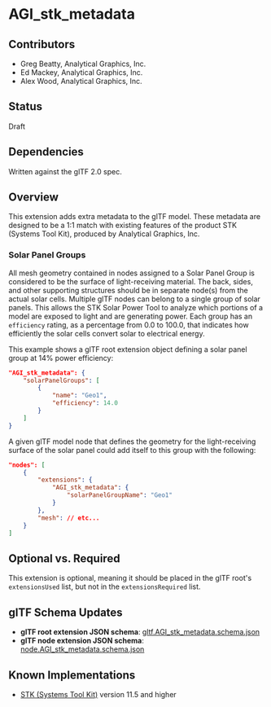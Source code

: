 # AGI\_stk\_metadata

## Contributors

* Greg Beatty, Analytical Graphics, Inc.
* Ed Mackey, Analytical Graphics, Inc.
* Alex Wood, Analytical Graphics, Inc.

## Status

Draft

## Dependencies

Written against the glTF 2.0 spec.

## Overview

This extension adds extra metadata to the glTF model.  These metadata are designed to be a 1:1 match with existing features of the product STK (Systems Tool Kit), produced by Analytical Graphics, Inc.

### Solar Panel Groups

All mesh geometry contained in nodes assigned to a Solar Panel Group is considered to be the surface of light-receiving material.  The back, sides, and other supporting structures should be in separate node(s) from the actual solar cells.  Multiple glTF nodes can belong to a single group of solar panels.  This allows the STK Solar Power Tool to analyze which portions of a model are exposed to light and are generating power.  Each group has an `efficiency` rating, as a percentage from 0.0 to 100.0, that indicates how efficiently the solar cells convert solar to electrical energy.

This example shows a glTF root extension object defining a solar panel group at 14% power efficiency:

```json
"AGI_stk_metadata": {
    "solarPanelGroups": [
        {
            "name": "Geo1",
            "efficiency": 14.0
        }
    ]
}
```

A given glTF model node that defines the geometry for the light-receiving surface of the solar panel could add itself to this group with the following:

```json
"nodes": [
    {
        "extensions": {
            "AGI_stk_metadata": {
                "solarPanelGroupName": "Geo1"
            }
        },
        "mesh": // etc...
    }
]
```

## Optional vs. Required

This extension is optional, meaning it should be placed in the glTF root's `extensionsUsed` list, but not in the `extensionsRequired` list.

## glTF Schema Updates

- **glTF root extension JSON schema**: [gltf.AGI_stk_metadata.schema.json](schema/gltf.AGI_stk_metadata.schema.json)
- **glTF node extension JSON schema**: [node.AGI_stk_metadata.schema.json](schema/node.AGI_stk_metadata.schema.json)

## Known Implementations

* [STK (Systems Tool Kit)](https://www.agi.com/products/engineering-tools) version 11.5 and higher
